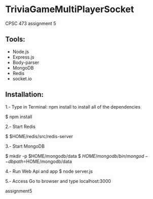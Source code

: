# TriviaGameMultiPlayerSocket
CPSC 473 assignment 5

## Tools:

- Node.js
- Express.js
- Body-parser
- MongoDB
- Redis
- socket.io
## Installation:
 1.- Type in Terminal: npm install  to install all of the dependencies

$ npm install

 2.- Start Redis

$ $HOME/redis/src/redis-server


 3.- Start MongoDB

$ mkdir -p $HOME/mongodb/data
$ $HOME/mongodb/bin/mongod --dbpath=$HOME/mongodb/data


 4.- Run Web Api and app 
$ node server.js


 5.- Access
Go to browser and type localhost:3000




assignment5
